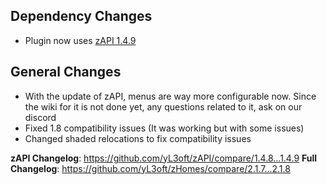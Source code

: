 ## Dependency Changes
- Plugin now uses [zAPI 1.4.9](https://github.com/yL3oft/zAPI/releases/tag/1.4.9)

## General Changes
- With the update of zAPI, menus are way more configurable now. Since the wiki for it is not done yet, any questions related to it, ask on our discord
- Fixed 1.8 compatibility issues (It was working but with some issues)
- Changed shaded relocations to fix compatibility issues


**zAPI Changelog**: https://github.com/yL3oft/zAPI/compare/1.4.8...1.4.9
**Full Changelog**: https://github.com/yL3oft/zHomes/compare/2.1.7...2.1.8